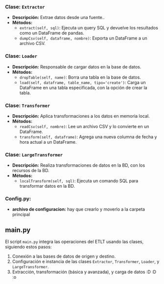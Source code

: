 ### Clase: `Extractor`
- **Descripción:** Extrae datos desde una fuente..
- **Métodos:**
  - `extract(self, sql)`: Ejecuta un query SQL y devuelve los resultados como un DataFrame de pandas.
  - `dumpCsv(self, dataframe, nombre)`: Exporta un DataFrame a un archivo CSV.

### Clase: `Loader`
- **Descripción:** Responsable de cargar datos en la base de datos.
- **Métodos:**
  - `dropTable(self, name)`: Borra una tabla en la base de datos.
  - `load(self, dataframe, table_name, tipo='create')`: Carga un DataFrame en una tabla especificada, con la opción de crear la tabla.

### Clase: `Transformer`
- **Descripción:** Aplica transformaciones a los datos en memoria local.
- **Métodos:**
  - `readCsv(self, nombre)`: Lee un archivo CSV y lo convierte en un DataFrame.
  - `transform(self, dataframe)`: Agrega una nueva columna de fecha y hora actual a un DataFrame.

### Clase: `LargeTransformer`
- **Descripción:** Realiza transformaciones de datos en la BD, con los recursos de la BD.
- **Métodos:**
  - `localTransform(self, sql)`: Ejecuta un comando SQL para transformar datos en la BD.

### Config.py:
- **archivo de configuracion:** hay que crearlo y moverlo a la carpeta principal

## main.py

El script `main.py` integra las operaciones del ETLT usando las clases, siguiendo estos pasos:
1. Conexión a las bases de datos de origen y destino.
2. Configuración e instancia de las clases `Extractor`, `Transformer`, `Loader`, y `LargeTransformer`.
3. Extracción, transformación (básica y avanzada), y carga de datos :D :D :o


